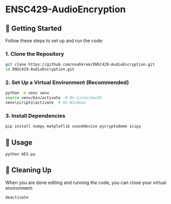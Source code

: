 # ENSC429-AudioEncryption

## 🚀 Getting Started

Follow these steps to set up and run the code:

### 1. Clone the Repository

```bash
git clone https://github.com/noahkrem/ENSC429-AudioEncryption.git
cd ENSC429-AudioEncryption.git
```

### 2. Set Up a Virtual Environment (Recommended)

```bash
python -m venv venv
source venv/bin/activate  # On Linux/macOS
venv\scripts\activate  # On Windows
```

### 3. Install Dependencies

```bash
pip install numpy matplotlib sounddevice pycryptodome scipy
```

## 📄 Usage

```bash
python AES.py
```

## 🧹 Cleaning Up

When you are done editing and running the code, you can close your virtual environment:
```bash
deactivate
```



